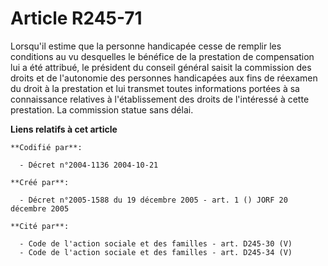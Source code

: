 # Article R245-71

Lorsqu'il estime que la personne handicapée cesse de remplir les conditions au vu desquelles le bénéfice de la prestation de
compensation lui a été attribué, le président du conseil général saisit la commission des droits et de l'autonomie des
personnes handicapées aux fins de réexamen du droit à la prestation et lui transmet toutes informations portées à sa
connaissance relatives à l'établissement des droits de l'intéressé à cette prestation. La commission statue sans délai.

**Liens relatifs à cet article**

	**Codifié par**:

	  - Décret n°2004-1136 2004-10-21

	**Créé par**:

	  - Décret n°2005-1588 du 19 décembre 2005 - art. 1 () JORF 20 décembre 2005

	**Cité par**:

	  - Code de l'action sociale et des familles - art. D245-30 (V)
	  - Code de l'action sociale et des familles - art. D245-34 (V)
